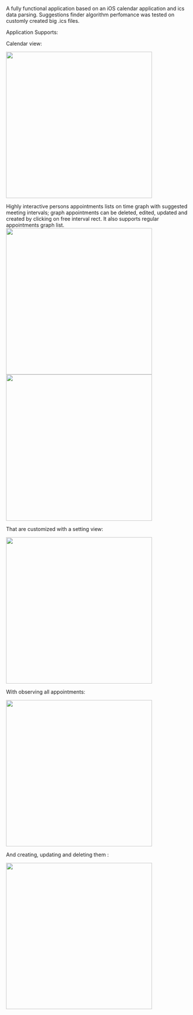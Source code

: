 A fully functional application based on an iOS calendar application and ics data parsing.
Suggestions finder algorithm perfomance was tested on customly created big .ics files.

Application Supports:

Calendar view:

<img src="https://i.imgur.com/z834YlS.png" width="400">

Highly interactive persons appointments lists on time graph with suggested meeting intervals; graph appointments can be deleted, edited, updated and created by clicking on free interval rect.
It also supports regular appointments graph list.
<img src="https://i.imgur.com/EpLas8Y.jpg" width="400"> <img src="https://i.imgur.com/ZnlBrCU.png" width="400">

That are customized with a setting view:

<img src="https://i.imgur.com/jHeJ6qK.png" width="400">

With observing all appointments:

<img src="https://i.imgur.com/fy9DHhc.png" width="400">

And creating, updating and deleting them :

<img src="https://i.imgur.com/RjZ3Rof.png" width="400">
